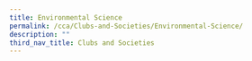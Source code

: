 ```yaml
---
title: Environmental Science
permalink: /cca/Clubs-and-Societies/Environmental-Science/
description: ""
third_nav_title: Clubs and Societies
---
```

